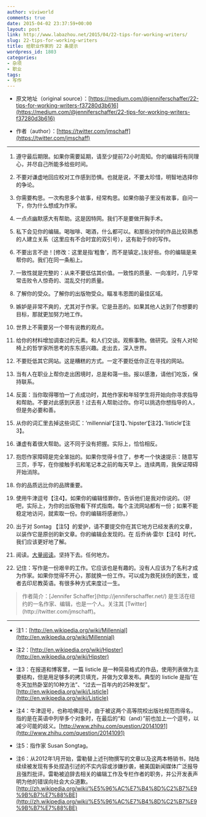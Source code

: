 ```yaml
---
author: viviworld
comments: true
date: 2015-04-02 23:37:59+00:00
layout: post
link: http://www.labazhou.net/2015/04/22-tips-for-working-writers/
slug: 22-tips-for-working-writers
title: 给职业作家的 22 条提示
wordpress_id: 1803
categories:
- 杂项
- 职业
tags:
- 写作
---
```



	
  * 原文地址（original source）：[https://medium.com/@jenniferschaffer/22-tips-for-working-writers-f37280d3b616](https://medium.com/@jenniferschaffer/22-tips-for-working-writers-f37280d3b616)

	
  * 作者（author）：[https://twitter.com/jmschaff](https://twitter.com/jmschaff)





* * *






	
  1. 遵守最后期限。如果你需要延期，请至少提前72小时周知。你的编辑将有同理心，并尽自己所能多给些时间。

	
  2. 不要对谦虚地回应校对工作感到恐惧。也就是说，不要太珍惜，明智地选择你的争论。

	
  3. 你需要构思。一次构思多个故事，经常构思。如果你脑子里没有故事，自问一下，你为什么想成为作家。

	
  4. 一点点幽默感大有帮助。这是因特网。我们不是要做开胸手术。

	
  5. 私下会见你的编辑。喝咖啡、喝酒，什么都可以。和那些对你的作品比较熟悉的人建立关系（这里应有不合时宜的双引号），这有助于你的写作。

	
  6. 不要出言不逊！[修改：这里是指‘粗鲁’，而不是镇定。]友好些。你的编辑是来帮你的。我们在同一条船上。

	
  7. 一致性就是完整的：从来不要低估其价值。一致性的质量、一向准时，几乎常常击败令人惊奇的、混乱交付的质量。

	
  8. 了解你的受众。了解你的出版物受众。瞄准韦恩图的最佳区域。

	
  9. 嫉妒是非常不爽的，尤其对于作家。它是丑恶的。如果其他人达到了你想要的目标，那就更加努力地工作。

	
  10. 世界上不需要另一个带有说教的观点。

	
  11. 给你的材料增加调查过的元素。和人们交谈。观察事物。做研究。没有人对轮椅上的哲学家所思考的东东感兴趣。走出去，深入世界。

	
  12. 不要贬低其它网站。这是糟糕的方式。一定不要贬低你正在寻找的网站。

	
  13. 当有人在职业上帮你走出困境时，总是和蔼一些。报以感激，请他们吃饭，保持联系。

	
  14. 反面：当你取得哪怕一丁点成功时，其他作家和年轻学生将开始向你寻求指导和帮助。不要对此感到厌恶！过去有人帮助过你。你可以挑选你想指导的人，但是务必要和善。

	
  15. 从你的词汇里去掉这些词汇：’millennial‘【注1】、’hipster‘【注2】、’listicle‘【注3】。

	
  16. 谦虚有着很大帮助。这不同于没有把握。实际上，恰恰相反。

	
  17. 抱怨作家障碍是完全笨拙的。如果你觉得卡住了，参考一个快速提示：随意写三页，手写，在你接触手机和笔记本之前的每天早上。连续两周，我保证障碍开始消除。

	
  18. 你的品质远比你的品牌重要。

	
  19. 使用牛津逗号【注4】。如果你的编辑怪罪你，告诉他们是我对你说的。（好吧，实际上，为你的出版物看下样式指南。每个主流网站都有一份；如果不能稳定地访问，就索取一份。你的编辑将感谢你。）

	
  20. 出于对 Sontag 【注5】的爱护，请不要提交你在其它地方已经发表的文章，以装作它是原创的新文章。你的编辑会发现的。在 后乔纳·雷尔【注6】时代，我们应该更好地了解。

	
  21. 阅读。[大量阅读](http://www.labazhou.net/2014/08/how-we-read/)。坚持下去。任何地方。

	
  22. 记住：写作是一份艰辛的工作。它应该也是有趣的。没有人应该为了名利才成为作家。如果你觉得不开心，那就换一份工作。可以成为救死扶伤的医生，或者去印尼教英语。有很多种方式来度过一生。




<blockquote>作者简介：[Jennifer Schaffer](http://jenniferschaffer.net/) 是生活在纽约的一名作家、编辑，也是一个人。关注其 [Twitter](http://twitter.com/jmschaff)。</blockquote>





* * *






	
  * 注1：[http://en.wikipedia.org/wiki/Millennial](http://en.wikipedia.org/wiki/Millennial)

	
  * 注2：[http://en.wikipedia.org/wiki/Hipster](http://en.wikipedia.org/wiki/Hipster)

	
  * 注3：在报道和博客里，一篇 listicle 是一种简易格式的作品，使用列表做为主要结构，但是用足够多的拷贝填充，并做为文章发布。典型的 listicle 是指“在冬天加热卧室的10种方法”、“过去一百年内的25种发型”。
[http://en.wikipedia.org/wiki/Listicle](http://en.wikipedia.org/wiki/Listicle)

	
  * 注4：牛津逗号，也称哈佛逗号，由于被这两个高等院校出版社规范而得名，指的是在英语中列举多个对象时，在最后的“和（and）”前也加上一个逗号，以减少可能的歧义。[http://www.zhihu.com/question/20141091](http://www.zhihu.com/question/20141091)

	
  * 注5：指作家 Susan Songtag。

	
  * 注6：从2012年1月开始，雷勒替上述刊物撰写的文章以及这两本畅销书，陆陆续续被发现有多处捏造引述的不实内容或涉嫌抄袭，被美国新闻媒体广泛报导且强烈批评。雷勒被迫辞去相关的编辑工作及专栏作者的职务，并公开发表声明为他的错误向社会大众道歉。[http://zh.wikipedia.org/wiki/%E5%96%AC%E7%B4%8D%C2%B7%E9%9B%B7%E7%88%BE](http://zh.wikipedia.org/wiki/%E5%96%AC%E7%B4%8D%C2%B7%E9%9B%B7%E7%88%BE)


